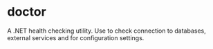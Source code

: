doctor
======

A .NET health checking utility. Use to check connection to databases, external services and for configuration settings.
